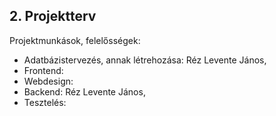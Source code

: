 


## 2. Projektterv
Projektmunkások, felelősségek:
- Adatbázistervezés, annak létrehozása: Réz Levente János,
- Frontend: 
- Webdesign: 
- Backend: Réz Levente János,
- Tesztelés: 

